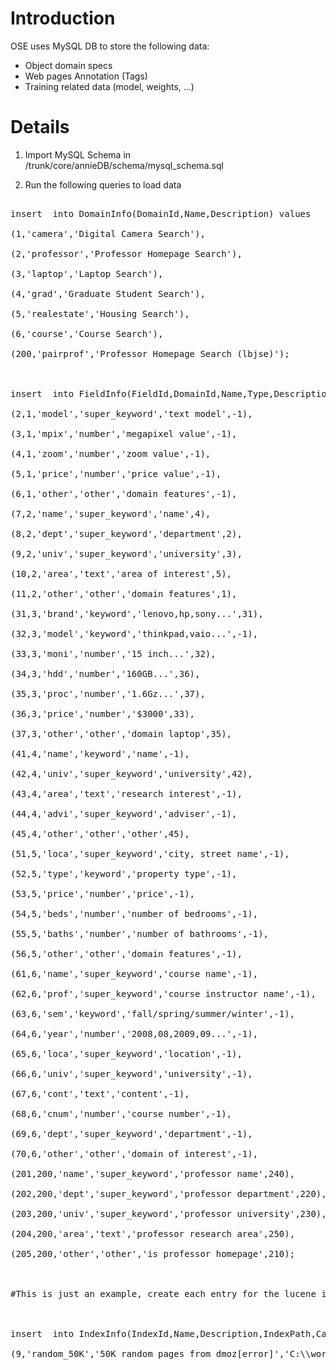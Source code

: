 # Introduction #

OSE uses MySQL DB to store the following data:
  * Object domain specs
  * Web pages Annotation (Tags)
  * Training related data (model, weights, ...)

# Details #

  1. Import MySQL Schema in
/trunk/core/annieDB/schema/mysql\_schema.sql

  1. Run the following queries to load data

<pre>

insert  into DomainInfo(DomainId,Name,Description) values<br>
(1,'camera','Digital Camera Search'),<br>
(2,'professor','Professor Homepage Search'),<br>
(3,'laptop','Laptop Search'),<br>
(4,'grad','Graduate Student Search'),<br>
(5,'realestate','Housing Search'),<br>
(6,'course','Course Search'),<br>
(200,'pairprof','Professor Homepage Search (lbjse)');<br>
<br>
insert  into FieldInfo(FieldId,DomainId,Name,Type,Description,TrainingSessionId) values (1,1,'brand','keyword','keyword brand name',-1),<br>
(2,1,'model','super_keyword','text model',-1),<br>
(3,1,'mpix','number','megapixel value',-1),<br>
(4,1,'zoom','number','zoom value',-1),<br>
(5,1,'price','number','price value',-1),<br>
(6,1,'other','other','domain features',-1),<br>
(7,2,'name','super_keyword','name',4),<br>
(8,2,'dept','super_keyword','department',2),<br>
(9,2,'univ','super_keyword','university',3),<br>
(10,2,'area','text','area of interest',5),<br>
(11,2,'other','other','domain features',1),<br>
(31,3,'brand','keyword','lenovo,hp,sony...',31),<br>
(32,3,'model','keyword','thinkpad,vaio...',-1),<br>
(33,3,'moni','number','15 inch...',32),<br>
(34,3,'hdd','number','160GB...',36),<br>
(35,3,'proc','number','1.6Gz...',37),<br>
(36,3,'price','number','$3000',33),<br>
(37,3,'other','other','domain laptop',35),<br>
(41,4,'name','keyword','name',-1),<br>
(42,4,'univ','super_keyword','university',42),<br>
(43,4,'area','text','research interest',-1),<br>
(44,4,'advi','super_keyword','adviser',-1),<br>
(45,4,'other','other','other',45),<br>
(51,5,'loca','super_keyword','city, street name',-1),<br>
(52,5,'type','keyword','property type',-1),<br>
(53,5,'price','number','price',-1),<br>
(54,5,'beds','number','number of bedrooms',-1),<br>
(55,5,'baths','number','number of bathrooms',-1),<br>
(56,5,'other','other','domain features',-1),<br>
(61,6,'name','super_keyword','course name',-1),<br>
(62,6,'prof','super_keyword','course instructor name',-1),<br>
(63,6,'sem','keyword','fall/spring/summer/winter',-1),<br>
(64,6,'year','number','2008,08,2009,09...',-1),<br>
(65,6,'loca','super_keyword','location',-1),<br>
(66,6,'univ','super_keyword','university',-1),<br>
(67,6,'cont','text','content',-1),<br>
(68,6,'cnum','number','course number',-1),<br>
(69,6,'dept','super_keyword','department',-1),<br>
(70,6,'other','other','domain of interest',-1),<br>
(201,200,'name','super_keyword','professor name',240),<br>
(202,200,'dept','super_keyword','professor department',220),<br>
(203,200,'univ','super_keyword','professor university',230),<br>
(204,200,'area','text','professor research area',250),<br>
(205,200,'other','other','is professor homepage',210);<br>
<br>
#This is just an example, create each entry for the lucene index resided in your machine.<br>
<br>
insert  into IndexInfo(IndexId,Name,Description,IndexPath,CachePath) values<br>
(9,'random_50K','50K random pages from dmoz[error]','C:\\working\\annieIndex\\random_part1_index','C:\\working\\annieIndex\\random_part1_index_cache');<br>
<br>
</pre>